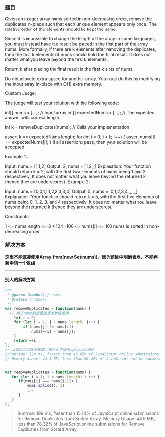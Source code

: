 ### 题目

Given an integer array nums sorted in non-decreasing order, remove the duplicates in-place such that each unique element appears only once. The relative order of the elements should be kept the same.

Since it is impossible to change the length of the array in some languages, you must instead have the result be placed in the first part of the array nums. More formally, if there are k elements after removing the duplicates, then the first k elements of nums should hold the final result. It does not matter what you leave beyond the first k elements.

Return k after placing the final result in the first k slots of nums.

Do not allocate extra space for another array. You must do this by modifying the input array in-place with O(1) extra memory.

Custom Judge:

The judge will test your solution with the following code:

int[] nums = [...]; // Input array
int[] expectedNums = [...]; // The expected answer with correct length

int k = removeDuplicates(nums); // Calls your implementation

assert k == expectedNums.length;
for (int i = 0; i < k; i++) {
    assert nums[i] == expectedNums[i];
}
If all assertions pass, then your solution will be accepted.

 

Example 1:

Input: nums = [1,1,2]
Output: 2, nums = [1,2,_]
Explanation: Your function should return k = 2, with the first two elements of nums being 1 and 2 respectively.
It does not matter what you leave beyond the returned k (hence they are underscores).
Example 2:

Input: nums = [0,0,1,1,1,2,2,3,3,4]
Output: 5, nums = [0,1,2,3,4,_,_,_,_,_]
Explanation: Your function should return k = 5, with the first five elements of nums being 0, 1, 2, 3, and 4 respectively.
It does not matter what you leave beyond the returned k (hence they are underscores).
 

Constraints:

1 <= nums.length <= 3 * 104
-100 <= nums[i] <= 100
nums is sorted in non-decreasing order.



### 解决方案


**这里不能直接使用Array.from(new Set(nums))，因为题目中明确表示，不能再新申请一个数组**

<hr>

#### 别人的解决方案
```javascript
/**
 * @param {number[]} nums
 * @return {number}
 */
var removeDuplicates = function(nums) {
  // 用于nums数组覆盖重复数值使用
    let i = 0;
    for (let j = 1; j < nums.length; j++) {
        if (nums[j] != nums[i]) 
            nums[++i] = nums[j];
    }
    return ++i;
};
// 上面的方法效率更高，因为少了很多splice的操作
//Runtime: 124 ms, faster than 49.63% of JavaScript online submissions for Remove Duplicates from Sorted Array.
// Memory Usage: 44.3 MB, less than 90.42% of JavaScript online submissions for Remove Duplicates from Sorted Array.


var removeDuplicates = function(nums) {
   for (let i = 1; i < nums.length; i ++) {
      if(nums[i] === nums[i-1]) {
          nums.splice(i, 1)
          i--
      }
   }
};
```
>Runtime: 199 ms, faster than 15.74% of JavaScript online submissions for Remove Duplicates from Sorted Array.
Memory Usage: 44.5 MB, less than 78.32% of JavaScript online submissions for Remove Duplicates from Sorted Array.